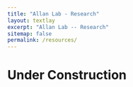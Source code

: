 ```yaml
---
title: "Allan Lab - Research"
layout: textlay
excerpt: "Allan Lab -- Research"
sitemap: false
permalink: /resources/
---
```


# Under Construction